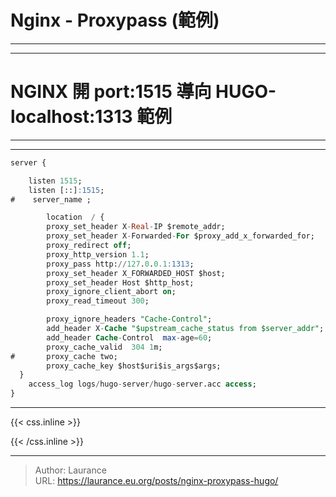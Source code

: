 # Nginx - Proxypass (範例)


***
***

**NGINX 開 port:1515 導向 HUGO-localhost:1313 範例**
=====

***
***


```sql
server {

    listen 1515;
    listen [::]:1515;
#    server_name ;

        location  / {
        proxy_set_header X-Real-IP $remote_addr;
        proxy_set_header X-Forwarded-For $proxy_add_x_forwarded_for;
        proxy_redirect off;
        proxy_http_version 1.1;
        proxy_pass http://127.0.0.1:1313;
        proxy_set_header X_FORWARDED_HOST $host;
        proxy_set_header Host $http_host;
        proxy_ignore_client_abort on;
        proxy_read_timeout 300;

        proxy_ignore_headers "Cache-Control";
        add_header X-Cache "$upstream_cache_status from $server_addr";
        add_header Cache-Control  max-age=60;
        proxy_cache_valid  304 1m;
#       proxy_cache two;
        proxy_cache_key $host$uri$is_args$args;
  }
    access_log logs/hugo-server/hugo-server.acc access;
}
```

    

***

{{< css.inline >}}
<style>
.emojify {
	font-family: Apple Color Emoji, Segoe UI Emoji, NotoColorEmoji, Segoe UI Symbol, Android Emoji, EmojiSymbols;
	font-size: 2rem;
	vertical-align: middle;
}
@media screen and (max-width:650px) {
  .nowrap {
    display: block;
    margin: 25px 0;
  }
}
</style>
{{< /css.inline >}}


---

> Author: Laurance  
> URL: https://laurance.eu.org/posts/nginx-proxypass-hugo/  

